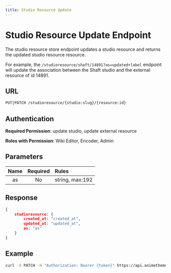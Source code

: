 ```yaml
---
title: Studio Resource Update
---
```


# Studio Resource Update Endpoint

The studio resource store endpoint updates a studio resource and returns the updated studio resource resource.

For example, the `/studioresource/shaft/14891?as=updated+label` endpoint will update the association between the Shaft studio and the external resource of id 14891.

## URL

```sh
PUT|PATCH /studioresource/{studio:slug}/{resource:id}
```

## Authentication

**Required Permission**: update studio, update external resource

**Roles with Permission**: Wiki Editor, Encoder, Admin

## Parameters

| Name        | Required | Rules           |
| :---------: | :------: | :-------------- |
| as          | No       | string, max:192 |

## Response

```json
{
    studioresource: {
        created_at: "created_at",
        updated_at: "updated_at",
        as: "as"
    }
}
```

## Example

```bash
curl -X PATCH -H "Authorization: Bearer {token}" https://api.animethemes.moe/studioresource/
```
